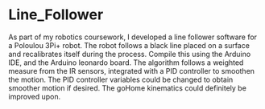 # Line_Follower
As part of my robotics coursework, I developed a line follower software for a Poloulou 3Pi+ robot. The robot follows a black line placed on  a surface and recalibrates itself during the process.
Compile this using the Arduino IDE, and the Arduino leonardo board.
The algorithm follows a weighted measure from the IR sensors, integrated  with a PID controller to smoothen the motion.
The PID controller variables could be changed to obtain smoother motion if desired.
The goHome kinematics could definitely be improved upon.

